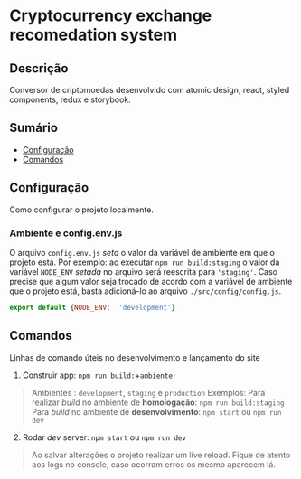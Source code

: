 # Cryptocurrency exchange recomedation system

## Descrição
Conversor de criptomoedas desenvolvido com atomic design, react, styled components, redux e storybook.

## Sumário

- [Configuração](#configuração)
- [Comandos](#comandos)

## Configuração
Como configurar o projeto localmente.

### Ambiente e config.env.js
O arquivo `config.env.js` _seta_ o valor da variável de ambiente em que o projeto está. Por exemplo: ao executar `npm run build:staging` o valor da variável `NODE_ENV` _setada_ no arquivo será reescrita para `'staging'`. Caso precise que algum valor seja trocado de acordo com a variável de ambiente que o projeto está, basta adicioná-lo ao arquivo `./src/config/config.js`.
```javascript
export default {NODE_ENV:  'development'}
```

## Comandos
Linhas de comando úteis no desenvolvimento e lançamento do site

1. Construir app:
```npm run build:```+```ambiente```
> Ambientes : `development`,  `staging` e `production`
> Exemplos: 
> Para realizar _build_ no ambiente de **homologação**: `npm run build:staging`
> Para _build_ no ambiente de **desenvolvimento**: `npm start` ou `npm run dev`

2. Rodar _dev_ server:
```npm start``` ou ```npm run dev```

> Ao salvar alterações o projeto realizar um live reload. Fique de atento aos logs no console, caso ocorram erros os mesmo aparecem lá.  


